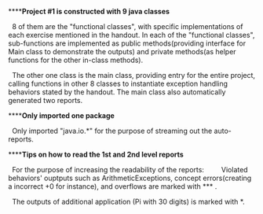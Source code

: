 **********Project #1 is constructed with 9 java classes******
   
    8 of them are the "functional classes", with specific implementations of each exercise mentioned in the handout. In each of the "functional classes", sub-functions are implemented as public methods(providing interface for Main class to demonstrate the outputs) and private methods(as helper functions for the other in-class methods). 
   
    The other one class is the main class, providing entry for the entire project, calling functions in other 8 classes to instantiate  exception handling behaviors stated by the handout. The main class also automatically generated two reports.
    
    
    
**********Only imported one package******
   
    Only imported "java.io.*" for the purpose of streaming out the auto-reports.



**********Tips on how to read the 1st and 2nd level reports******
   
    For the purpose of increasing the readability of the reports:
    
     
     Violated behaviors' ouptputs such as ArithmeticExceptions, concept errors(creating a incorrect +0 for instance), and overflows are marked with *** .
   
    The outputs of additional application (Pi with 30 digits) is marked with *.
